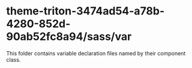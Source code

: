 # theme-triton-3474ad54-a78b-4280-852d-90ab52fc8a94/sass/var

This folder contains variable declaration files named by their component class.

